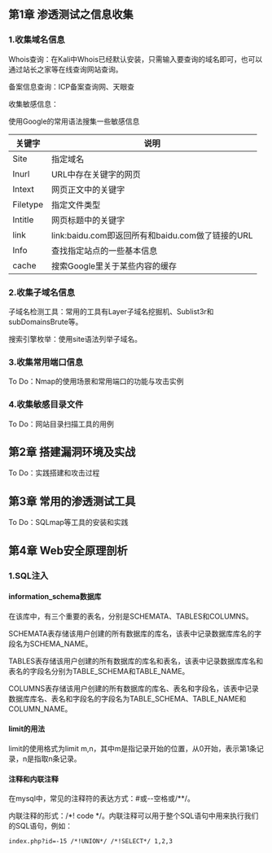 ## 第1章 渗透测试之信息收集

### 1.收集域名信息

Whois查询：在Kali中Whois已经默认安装，只需输入要查询的域名即可，也可以通过站长之家等在线查询网站查询。

备案信息查询：ICP备案查询网、天眼查

收集敏感信息：

使用Google的常用语法搜集一些敏感信息

| 关键字   | 说明                                             |
| -------- | ------------------------------------------------ |
| Site     | 指定域名                                         |
| Inurl    | URL中存在关键字的网页                            |
| Intext   | 网页正文中的关键字                               |
| Filetype | 指定文件类型                                     |
| Intitle  | 网页标题中的关键字                               |
| link     | link:baidu.com即返回所有和baidu.com做了链接的URL |
| Info     | 查找指定站点的一些基本信息                       |
| cache    | 搜索Google里关于某些内容的缓存                   |

### 2.收集子域名信息

子域名检测工具：常用的工具有Layer子域名挖掘机、Sublist3r和subDomainsBrute等。

搜索引擎枚举：使用site语法列举子域名。

### 3.收集常用端口信息

To Do：Nmap的使用场景和常用端口的功能与攻击实例

### 4.收集敏感目录文件

To Do：网站目录扫描工具的用例

## 第2章 搭建漏洞环境及实战

To Do：实践搭建和攻击过程

## 第3章 常用的渗透测试工具

To Do：SQLmap等工具的安装和实践

## 第4章 Web安全原理剖析

### 1.SQL注入

#### information_schema数据库

在该库中，有三个重要的表名，分别是SCHEMATA、TABLES和COLUMNS。

SCHEMATA表存储该用户创建的所有数据库的库名，该表中记录数据库库名的字段名为SCHEMA_NAME。

TABLES表存储该用户创建的所有数据库的库名和表名，该表中记录数据库库名和表名的字段名分别为TABLE_SCHEMA和TABLE_NAME。

COLUMNS表存储该用户创建的所有数据库的库名、表名和字段名，该表中记录数据库库名、表名和字段名的字段名为TABLE_SCHEMA、TABLE_NAME和COLUMN_NAME。

#### limit的用法

limit的使用格式为limit m,n，其中m是指记录开始的位置，从0开始，表示第1条记录，n是指取n条记录。

#### 注释和内联注释

在mysql中，常见的注释符的表达方式：#或--空格或/**/。

内联注释的形式：/*! code */。内联注释可以用于整个SQL语句中用来执行我们的SQL语句，例如：

```html
index.php?id=-15 /*!UNION*/ /*!SELECT*/ 1,2,3
```


